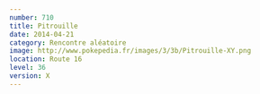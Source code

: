 ```yaml
---
number: 710
title: Pitrouille
date: 2014-04-21
category: Rencontre aléatoire
image: http://www.pokepedia.fr/images/3/3b/Pitrouille-XY.png
location: Route 16
level: 36
version: X
---
```

